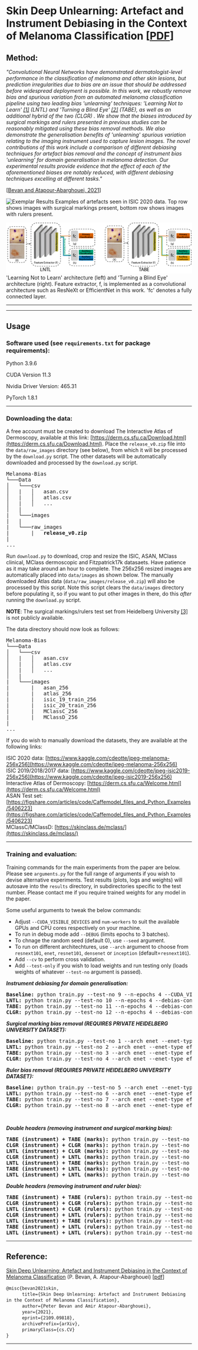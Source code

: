# Skin Deep Unlearning: Artefact and Instrument Debiasing in the Context of Melanoma Classification [[PDF](https://arxiv.org/pdf/2109.09818.pdf)]

## Method:
 *"Convolutional Neural Networks have demonstrated dermatologist-level performance in the classification of melanoma and
 other skin lesions, but prediction irregularities due to bias are an issue that should be addressed before widespread
 deployment is possible. In this work, we robustly remove bias and spurious variation from an automated melanoma
 classification pipeline using two leading bias 'unlearning' techniques: 'Learning Not to Learn'
[[1]](https://openaccess.thecvf.com/content_CVPR_2019/papers/Kim_Learning_Not_to_Learn_Training_Deep_Neural_Networks_With_Biased_CVPR_2019_paper.pdf)
(LNTL) and 'Turning a Blind Eye' [[2]](https://www.robots.ox.ac.uk/~vgg/publications/2018/Alvi18/alvi18.pdf) (TABE),
as well as an additional hybrid of the two (CLGR) . We show that the biases introduced
 by surgical markings and rulers presented in previous studies can be reasonably mitigated using these bias removal
 methods. We also demonstrate the generalisation benefits of 'unlearning' spurious variation relating to the
 imaging instrument used to capture lesion images. The novel contributions of this work include a comparison of
 different debiasing techniques for artefact bias removal and the concept of instrument bias 'unlearning' for
 domain generalisation in melanoma detection. Our experimental results provide evidence that the effect of each of the
 aforementioned biases are notably reduced, with different debiasing techniques excelling at different tasks."*

[[Bevan and Atapour-Abarghouei, 2021](https://arxiv.org/pdf/2109.09818.pdf)]
<br>

![Exemplar Results](https://github.com/pbevan1/Skin-Deep-Unlearning/blob/main/images/SM_RU.png)
Examples of artefacts seen in ISIC 2020 data. Top row shows images with surgical markings present, bottom row shows images with rulers present.

![architectures](https://github.com/pbevan1/Skin-Deep-Unlearning/blob/main/images/LNTL_TABE-01.jpg)
'Learning Not to Learn' architecture (left) and 'Turning a Blind Eye' architecture (right). Feature extractor, f, is
implemented as a convolutional architecture such as ResNeXt or EfficientNet in this work. 'fc' denotes a fully connected layer.

---
---
## Usage 

### Software used (see `requirements.txt` for package requirements):

Python 3.9.6

CUDA Version 11.3

Nvidia Driver Version: 465.31

PyTorch 1.8.1

---
### Downloading the data:

A free account must be created to download The Interactive Atlas of Dermoscopy, available at this link:
[https://derm.cs.sfu.ca/Download.html](https://derm.cs.sfu.ca/Download.html). Place the `release_v0.zip` file into the
`data/raw_images` directory (see below), from which it will be processed by the `download.py` script. The other datasets
will be automatically downloaded and processed by the `download.py` script.

<pre>
Melanoma-Bias  
└───Data
│   └───csv
│   |   │   asan.csv
│   |   │   atlas.csv
│   |   │   ...
│   |
|   └───images
|   |
|   └───raw_images
|       |   <b>release_v0.zip</b>
|
...
</pre>

Run `download.py` to download, crop and resize the ISIC, ASAN, MClass clinical, MClass dermoscopic and Fitzpatrick17k
datasaets. Have patience as it may take around an hour to complete. The 256x256 resized images are automatically placed
into `data/images` as shown below. The manually downloaded Atlas data (`data/raw_images/release_v0.zip`) will also be
processed by this script. Note this script clears the `data/images` directory before populating it, so if you want to put other
images in there, do this *after* running the `download.py` script.

**NOTE**: The surgical markings/rulers test set from Heidelberg University [[3]](https://www.ncbi.nlm.nih.gov/pmc/articles/PMC6694463/) is not publicly available.

The data directory should now look as follows:
<pre>
Melanoma-Bias  
└───Data
│   └───csv
│   |   │   asan.csv
│   |   │   atlas.csv
│   |   │   ...
│   |
|   └───images
|       |   asan_256
|       |   atlas_256
|       |   isic_19_train_256
|       |   isic_20_train_256
|       |   MClassC_256
|       |   MClassD_256
|
...
</pre>

If you do wish to manually download the datasets, they are available at the following links:

ISIC 2020 data: [https://www.kaggle.com/cdeotte/jpeg-melanoma-256x256](https://www.kaggle.com/cdeotte/jpeg-melanoma-256x256)  
ISIC 2019/2018/2017 data: [https://www.kaggle.com/cdeotte/jpeg-isic2019-256x256](https://www.kaggle.com/cdeotte/jpeg-isic2019-256x256)  
Interactive Atlas of Dermoscopy: [https://derm.cs.sfu.ca/Welcome.html](https://derm.cs.sfu.ca/Welcome.html)  
ASAN Test set: [https://figshare.com/articles/code/Caffemodel_files_and_Python_Examples/5406223](https://figshare.com/articles/code/Caffemodel_files_and_Python_Examples/5406223)  
MClassC/MClassD: [https://skinclass.de/mclass/](https://skinclass.de/mclass/)

---
### Training and evaluation:

Training commands for the main experiments from the paper are below. Please see `arguments.py` for the full range of arguments if you wish to devise alternative experiments. Test results (plots, logs and weights) will autosave into the `results` directory, in subdirectories specific to the test number. Please contact me if you require trained weights for any model in the paper.

Some useful arguments to tweak the below commands:
* Adjust `--CUDA_VISIBLE_DEVICES` and `num-workers` to suit the available GPUs and CPU cores respectively on your machine.
* To run in debug mode add `--DEBUG` (limits epochs to 3 batches).
* To chnage the random seed (default 0), use `--seed` argument.
* To run on different architechtures, use `--arch` argument to choose from `resnext101`, `enet`, `resnet101`, `densenet` or `inception` (default=`resnext101`).
* Add `--cv` to perform cross validation.
* Add `--test-only` if you wish to load weights and run testing only (loads weights of whatever `--test-no` argument is passed).

***Instrument debiasing for domain generalisation:***
<pre>
<b>Baseline:</b> python train.py --test-no 9 --n-epochs 4 --CUDA_VISIBLE_DEVICES 0,1
<b>LNTL:</b> python train.py --test-no 10 --n-epochs 4 --debias-config LNTL --GRL --instrument --CUDA_VISIBLE_DEVICES 0,1 --num-aux 8
<b>TABE:</b> python train.py --test-no 11 --n-epochs 4 --debias-config TABE --instrument --CUDA_VISIBLE_DEVICES 0,1 --num-aux 8
<b>CLGR:</b> python train.py --test-no 12 --n-epochs 4 --debias-config TABE --GRL --instrument --CUDA_VISIBLE_DEVICES 0,1 --num-aux 8
</pre>

***Surgical marking bias removal (REQUIRES PRIVATE HEIDELBERG UNIVERSITY DATASET):***
<pre>
<b>Baseline:</b> python train.py --test-no 1 --arch enet --enet-type efficientnet_b3 --n-epochs 15 --marked --CUDA_VISIBLE_DEVICES 0,1 --skew --heid-test_marked
<b>LNTL:</b> python train.py --test-no 2 --arch enet --enet-type efficientnet_b3 --n-epochs 15 --debias-config LNTL --GRL --marked --CUDA_VISIBLE_DEVICES 0,1 --skew --heid-test_marked
<b>TABE:</b> python train.py --test-no 3 --arch enet --enet-type efficientnet_b3 --n-epochs 15 --debias-config TABE --marked --CUDA_VISIBLE_DEVICES 0,1 --skew --heid-test_marked
<b>CLGR:</b> python train.py --test-no 4 --arch enet --enet-type efficientnet_b3 --n-epochs 15 --debias-config TABE --GRL --marked --CUDA_VISIBLE_DEVICES 0,1 --skew --heid-test_marked
</pre>

***Ruler bias removal (REQUIRES PRIVATE HEIDELBERG UNIVERSITY DATASET):***
<pre>
<b>Baseline:</b> python train.py --test-no 5 --arch enet --enet-type efficientnet_b3 --n-epochs 15 --rulers --CUDA_VISIBLE_DEVICES 0,1 --skew --heid-test_rulers
<b>LNTL:</b> python train.py --test-no 6 --arch enet --enet-type efficientnet_b3 --n-epochs 15 --debias-config LNTL --GRL --rulers --CUDA_VISIBLE_DEVICES 0,1 --skew --heid-test_rulers
<b>TABE:</b> python train.py --test-no 7 --arch enet --enet-type efficientnet_b3 --n-epochs 15 --debias-config TABE --rulers --CUDA_VISIBLE_DEVICES 0,1 --skew --heid-test_rulers
<b>CLGR:</b> python train.py --test-no 8 --arch enet --enet-type efficientnet_b3 --n-epochs 15 --debias-config TABE --GRL --rulers --CUDA_VISIBLE_DEVICES 0,1 --skew --heid-test_rulers
</pre>

<br>

***Double headers (removing instrument and surgical marking bias):***
<pre>
<b>TABE (instrument) + TABE (marks):</b> python train.py --test-no 21 --n-epochs 4 --debias-config doubleTABE --instrument --CUDA_VISIBLE_DEVICES 0,1 --num-aux 8 --lr-class 0.0003
<b>CLGR (instrument) + CLGR (marks):</b> python train.py --test-no 22 --n-epochs 4 --debias-config doubleTABE --GRL --instrument --CUDA_VISIBLE_DEVICES 0,1 --num-aux 8 --lr-class 0.0003
<b>LNTL (instrument) + CLGR (marks):</b> python train.py --test-no 23 --n-epochs 4 --debias-config both --GRL --instrument --CUDA_VISIBLE_DEVICES 0,1 --num-aux 8 --lr-class 0.0003
<b>CLGR (instrument) + LNTL (marks):</b> python train.py --test-no 24 --n-epochs 4 --debias-config both --GRL --instrument --CUDA_VISIBLE_DEVICES 0,1 --num-aux2 8 --switch-heads --lr-class 0.0003
<b>LNTL (instrument) + TABE (marks):</b> python train.py --test-no 25 --n-epochs 4 --debias-config both --instrument --CUDA_VISIBLE_DEVICES 0,1 --num-aux 8 --lr-class 0.0003
<b>TABE (instrument) + LNTL (marks):</b> python train.py --test-no 26 --n-epochs 4 --debias-config both --instrument --CUDA_VISIBLE_DEVICES 0,1 --num-aux2 8 --switch-heads --lr-class 0.0003
<b>LNTL (instrument) + LNTL (marks):</b> python train.py --test-no 27 --n-epochs 4 --debias-config doubleLNTL --instrument --CUDA_VISIBLE_DEVICES 0,1 --num-aux 8 --lr-class 0.0003
</pre>

***Double headers (removing instrument and ruler bias):***
<pre>
<b>TABE (instrument) + TABE (rulers):</b> python train.py --test-no 21 --n-epochs 4 --debias-config doubleTABE --instrument --rulers --CUDA_VISIBLE_DEVICES 0,1 --num-aux 8 --lr-class 0.0003
<b>CLGR (instrument) + CLGR (rulers):</b> python train.py --test-no 22 --n-epochs 4 --debias-config doubleTABE --GRL --instrument --rulers --CUDA_VISIBLE_DEVICES 0,1 --num-aux 8 --lr-class 0.0003
<b>LNTL (instrument) + CLGR (rulers):</b> python train.py --test-no 23 --n-epochs 4 --debias-config both --GRL --instrument --rulers --CUDA_VISIBLE_DEVICES 0,1 --num-aux 8 --lr-class 0.0003
<b>CLGR (instrument) + LNTL (rulers):</b> python train.py --test-no 24 --n-epochs 4 --debias-config both --GRL --instrument --rulers --CUDA_VISIBLE_DEVICES 0,1 --num-aux2 8 --switch-heads --lr-class 0.0003
<b>LNTL (instrument) + TABE (rulers):</b> python train.py --test-no 25 --n-epochs 4 --debias-config both --instrument --rulers --CUDA_VISIBLE_DEVICES 0,1 --num-aux 8 --lr-class 0.0003
<b>TABE (instrument) + LNTL (rulers):</b> python train.py --test-no 26 --n-epochs 4 --debias-config both --instrument --rulers --CUDA_VISIBLE_DEVICES 0,1 --num-aux2 8 --switch-heads --lr-class 0.0003
<b>LNTL (instrument) + LNTL (rulers):</b> python train.py --test-no 27 --n-epochs 4 --debias-config doubleLNTL --instrument --rulers --CUDA_VISIBLE_DEVICES 0,1 --num-aux 8 --lr-class 0.0003
</pre>
---

## Reference:

[Skin Deep Unlearning: Artefact and Instrument Debiasing in the Context of Melanoma Classification](https://arxiv.org/pdf/2109.09818.pdf)
(P. Bevan, A. Atapour-Abarghouei) [[pdf](https://arxiv.org/pdf/2109.09818.pdf)]

```
@misc{bevan2021skin,
      title={Skin Deep Unlearning: Artefact and Instrument Debiasing in the Context of Melanoma Classification}, 
      author={Peter Bevan and Amir Atapour-Abarghouei},
      year={2021},
      eprint={2109.09818},
      archivePrefix={arXiv},
      primaryClass={cs.CV}
}
```
---
